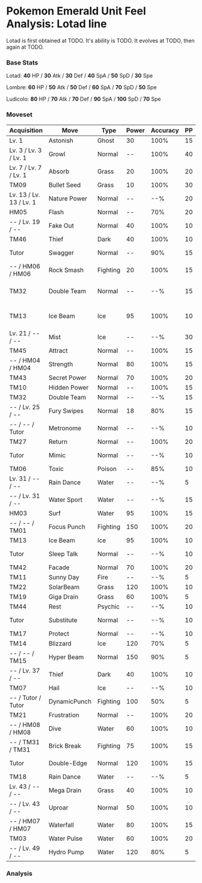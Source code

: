 # Pokemon Emerald Unit Feel Analysis: Lotad line

Lotad is first obtained at TODO. It's ability is TODO. It evolves at TODO, then again at TODO.

### Base Stats

Lotad: **40** HP / **30** Atk / **30** Def / **40** SpA / **50** SpD / **30** Spe

Lombre: **60** HP / **50** Atk / **50** Def / **60** SpA / **70** SpD / **50** Spe

Ludicolo: **80** HP / **70** Atk / **70** Def / **90** SpA / **100** SpD / **70** Spe

### Moveset

|Acquisition            |Move        |Type    |Power|Accuracy|PP |Notes                    |
|---                    |---         |---     |---  |---     |---|---                      |
|Lv. 1                  |Astonish    |Ghost   |30   |100%    |15 |                         |
|Lv. 3 / Lv. 3 / Lv. 1  |Growl       |Normal  |--   |100%    |40 |                         |
|Lv. 7 / Lv. 7 / Lv. 1  |Absorb      |Grass   |20   |100%    |20 |                         |
|TM09                   |Bullet Seed |Grass   |10   |100%    |30 |                         |
|Lv. 13 / Lv. 13 / Lv. 1|Nature Power|Normal  |--   |--%     |20 |                         |
|HM05                   |Flash       |Normal  |--   |70%     |20 |                         |
|-- / Lv. 19 / --       |Fake Out    |Normal  |40   |100%    |10 |                         |
|TM46                   |Thief       |Dark    |40   |100%    |10 |                         |
|Tutor                  |Swagger     |Normal  |--   |90%     |15 |Emerald only             |
|-- / HM06 / HM06       |Rock Smash  |Fighting|20   |100%    |15 |                         |
|TM32                   |Double Team |Normal  |--   |--%     |15 |Buy at Game Corner       |
|TM13                   |Ice Beam    |Ice     |95   |100%    |10 |Buy at Game Corner       |
|Lv. 21 / -- / --       |Mist        |Ice     |--   |--%     |30 |                         |
|TM45                   |Attract     |Normal  |--   |100%    |15 |                         |
|-- / HM04 / HM04       |Strength    |Normal  |80   |100%    |15 |                         |
|TM43                   |Secret Power|Normal  |70   |100%    |20 |                         |
|TM10                   |Hidden Power|Normal  |--   |100%    |15 |                         |
|TM32                   |Double Team |Normal  |--   |--%     |15 |                         |
|-- / Lv. 25 / --       |Fury Swipes |Normal  |18   |80%     |15 |                         |
|-- / -- / Tutor        |Metronome   |Normal  |--   |--%     |10 |Emerald only             |
|TM27                   |Return      |Normal  |--   |100%    |20 |                         |
|Tutor                  |Mimic       |Normal  |--   |--%     |10 |Emerald only             |
|TM06                   |Toxic       |Poison  |--   |85%     |10 |                         |
|Lv. 31 / -- / --       |Rain Dance  |Water   |--   |--%     |5  |                         |
|-- / Lv. 31 / --       |Water Sport |Water   |--   |--%     |15 |                         |
|HM03                   |Surf        |Water   |95   |100%    |15 |                         |
|-- / -- / TM01         |Focus Punch |Fighting|150  |100%    |20 |                         |
|TM13                   |Ice Beam    |Ice     |95   |100%    |10 |                         |
|Tutor                  |Sleep Talk  |Normal  |--   |--%     |10 |Emerald only             |
|TM42                   |Facade      |Normal  |70   |100%    |20 |                         |
|TM11                   |Sunny Day   |Fire    |--   |--%     |5  |                         |
|TM22                   |SolarBeam   |Grass   |120  |100%    |10 |                         |
|TM19                   |Giga Drain  |Grass   |60   |100%    |5  |                         |
|TM44                   |Rest        |Psychic |--   |--%     |10 |                         |
|Tutor                  |Substitute  |Normal  |--   |--%     |10 |Emerald only             |
|TM17                   |Protect     |Normal  |--   |--%     |10 |                         |
|TM14                   |Blizzard    |Ice     |120  |70%     |5  |                         |
|-- / -- / TM15         |Hyper Beam  |Normal  |150  |90%     |5  |                         |
|-- / Lv. 37 / --       |Thief       |Dark    |40   |100%    |10 |                         |
|TM07                   |Hail        |Ice     |--   |--%     |10 |                         |
|-- / Tutor / Tutor     |DynamicPunch|Fighting|100  |50%     |5  |Emerald only             |
|TM21                   |Frustration |Normal  |--   |100%    |20 |                         |
|-- / HM08 / HM08       |Dive        |Water   |60   |100%    |10 |                         |
|-- / TM31 / TM31       |Brick Break |Fighting|75   |100%    |15 |                         |
|Tutor                  |Double-Edge |Normal  |120  |100%    |15 |Emerald only             |
|TM18                   |Rain Dance  |Water   |--   |--%     |5  |                         |
|Lv. 43 / -- / --       |Mega Drain  |Grass   |40   |100%    |10 |                         |
|-- / Lv. 43 / --       |Uproar      |Normal  |50   |100%    |10 |                         |
|-- / HM07 / HM07       |Waterfall   |Water   |80   |100%    |15 |                         |
|TM03                   |Water Pulse |Water   |60   |100%    |20 |                         |
|-- / Lv. 49 / --       |Hydro Pump  |Water   |120  |80%     |5  |                         |

### Analysis